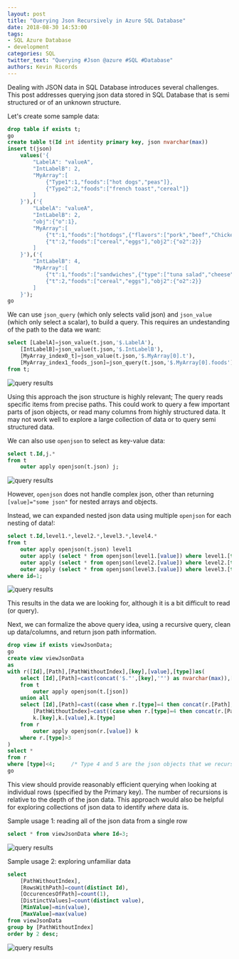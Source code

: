 ```yaml
---
layout: post
title: "Querying Json Recursively in Azure SQL Database"
date: 2018-08-30 14:53:00
tags:
- SQL Azure Database
- development
categories: SQL
twitter_text: "Querying #Json @azure #SQL #Database"
authors: Kevin Ricords
---
```


Dealing with JSON data in SQL Database introduces several challenges.  This post addresses querying json data stored in SQL Database that is semi structured or of an unknown structure.

Let's create some sample data:

```sql
drop table if exists t;
go
create table t(Id int identity primary key, json nvarchar(max))
insert t(json)
	values('{
		"LabelA": "valueA",
		"IntLabelB": 2,
		"MyArray":[
			{"Type1":1,"foods":["hot dogs","peas"]},
			{"Type2":2,"foods":["french toast","cereal"]}
		]
	}'),('{
		"LabelA": "valueA",
		"IntLabelB": 2,
		"obj":{"o":1},
		"MyArray":[
			{"t":1,"foods":["hotdogs",{"flavors":["pork","beef","Chicken"]}]},
			{"t":2,"foods":["cereal","eggs"],"obj2":{"o2":2}}
		]
	}'),('{
		"IntLabelB": 4,
		"MyArray":[
			{"t":1,"foods":["sandwiches",{"type":["tuna salad","cheese"]}]},
			{"t":2,"foods":["cereal","eggs"],"obj2":{"o2":2}}
		]
	}');
go
```

We can use `json_query` (which only selects valid json) and `json_value` (which only select a scalar), to build a query.  This requires an undestanding of the path to the data we want:

```sql
select [LabelA]=json_value(t.json,'$.LabelA'),
	[IntLabelB]=json_value(t.json,'$.IntLabelB'),
	[MyArray_index0_t]=json_value(t.json,'$.MyArray[0].t'),
	[MyArray_index1_foods_json]=json_query(t.json,'$.MyArray[0].foods')
from t;
```
![query results](https://user-images.githubusercontent.com/7989792/44873064-34a98780-ac65-11e8-991b-a40f98b3bafc.PNG)

Using this approach the json structure is highly relevant; The query reads specific items from precise paths.  This could work to query a few important parts of json objects, or read many columns from highly structured data.  It may not work well to explore a large collection of data or to query semi structured data.

We can also use `openjson` to select as key-value data:

```sql
select t.Id,j.*
from t
	outer apply openjson(t.json) j;
```
![query results](https://user-images.githubusercontent.com/7989792/44873063-34a98780-ac65-11e8-8af2-7ea5fca8da44.PNG)

However, `openjson` does not handle complex json, other than returning `[value]="some json"` for nested arrays and objects.

Instead, we can expanded nested json data using multiple `openjson` for each nesting of data!:

```sql
select t.Id,level1.*,level2.*,level3.*,level4.*
from t
	outer apply openjson(t.json) level1
	outer apply (select * from openjson(level1.[value]) where level1.[type]>3) level2
	outer apply (select * from openjson(level2.[value]) where level2.[type]>3) level3
	outer apply (select * from openjson(level3.[value]) where level3.[type]>3) level4
where id=1;
```
![query results](https://user-images.githubusercontent.com/7989792/44873062-34a98780-ac65-11e8-9ef8-483dc8a6a6ea.PNG)


This results in the data we are looking for, although it is a bit difficult to read (or query).

Next, we can formalize the above query idea, using a recursive query, clean up data/columns, and return json path information.

```sql
drop view if exists viewJsonData;
go
create view viewJsonData
as
with r([Id],[Path],[PathWithoutIndex],[key],[value],[type])as(
	select [Id],[Path]=cast(concat('$."',[key],'"') as nvarchar(max)),[PathWithoutIndex]=cast(concat('$."',[key],'"') as nvarchar(max)),[key],[value],[type]
	from t
		outer apply openjson(t.[json])
	union all
	select [Id],[Path]=cast((case when r.[type]=4 then concat(r.[Path],'[',k.[key],']') else concat(r.[Path],'."',k.[key],'"') end) as nvarchar(max)),
		[PathWithoutIndex]=cast((case when r.[type]=4 then concat(r.[PathWithoutIndex],'[]') else concat(r.[PathWithoutIndex],'."',k.[key],'"') end) as nvarchar(max)),
		k.[key],k.[value],k.[type]
	from r
		outer apply openjson(r.[value]) k
	where r.[type]>3
)
select *
from r
where [type]<4;		/* Type 4 and 5 are the json objects that we recursively open, so those data elements would also exist in the query results as type<4 */
go
```

This view should provide reasonably efficient querying when looking at individual rows (specified by the Primary key).  The number of recursions is relative to the depth of the json data.
This approach would also be helpful for exploring collections of json data to identify _where_ data is.

Sample usage 1: reading all of the json data from a single row
```sql
select * from viewJsonData where Id=3;
```
![query results](https://user-images.githubusercontent.com/7989792/44873067-34a98780-ac65-11e8-9aa8-d791606d828e.PNG)

Sample usage 2: exploring unfamiliar data
```sql
select
	[PathWithoutIndex],
	[RowsWithPath]=count(distinct Id),
	[OccurencesOfPath]=count(1),
	[DistinctValues]=count(distinct value),
	[MinValue]=min(value),
	[MaxValue]=max(value)
from viewJsonData
group by [PathWithoutIndex]
order by 2 desc;
```
![query results](https://user-images.githubusercontent.com/7989792/44873065-34a98780-ac65-11e8-8225-3293f41d7588.PNG)
